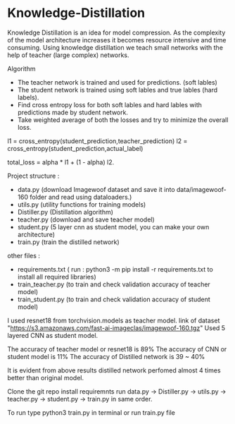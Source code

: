 # Knowledge-Distillation


Knowledge Distillation is an idea for model compression. As the complexity of the model architecture increases it becomes resource intensive and time consuming.
Using knowledge distillation we teach small networks with the help of teacher (large complex) networks.


Algorithm 
 - The teacher network is trained and used for predictions. (soft lables)
 - The student network is trained using soft lables and true lables (hard labels).
 - Find cross entropy loss for both soft lables and hard lables with predictions made by student network.
 - Take weighted average of both the losses and try to minimize the overall loss.

l1 = cross_entropy(student_prediction,teacher_prediction)
l2 = cross_entropy(student_prediction,actual_label)

total_loss = alpha * l1 + (1 - alpha) l2.


Project structure :
  - data.py (download Imagewoof dataset and save it into data/imagewoof-160 folder and read using dataloaders.)
  - utils.py (utility functions for training models)
  - Distiller.py (Distillation algorithm)
  - teacher.py (download and save teacher model)
  - student.py (5 layer cnn as student model, you can make your own architecture)
  - train.py (train the distilled network)


other files : 
  - requirements.txt ( run : python3 -m pip install -r requirements.txt to install all required libraries)
  - train_teacher.py (to train and check validation accuracy of teacher model)
  - train_student.py (to train and check validation accuracy of student model)
  
  
 I used resnet18 from torchvision.models as teacher model.
 link of dataset "https://s3.amazonaws.com/fast-ai-imageclas/imagewoof-160.tgz"
 Used 5 layered CNN as student model.
 
 
 The accuracy of teacher model or resnet18 is 89%
 The accuracy of CNN or student model is 11%
 The accuracy of Distilled network is 39 ~ 40%
 
 It is evident from above results distilled network perfomed almost 4 times better than original model.
 
 
 Clone the git repo 
 install requiremnts
 run data.py -> Distiller.py -> utils.py -> teacher.py -> student.py -> train.py in same order.
 
 To run type python3 train.py in terminal or run train.py file 
